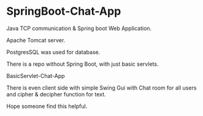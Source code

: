 # SpringBoot-Chat-App

Java TCP communication & Spring boot Web Application.

Apache Tomcat server. 

PostgresSQL was used for database.

There is a repo without Spring Boot, with just basic servlets. 

BasicServlet-Chat-App

There is even client side with simple Swing Gui with Chat room for all users and cipher & decipher function for text.

Hope someone find this helpful.
